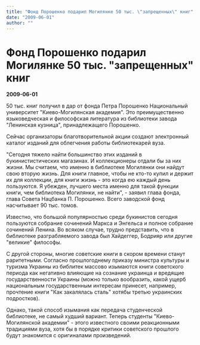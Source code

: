 ```yaml
---
title: "Фонд Порошенко подарил Могилянке 50 тыс. \"запрещенных\" книг"
date: "2009-06-01"
author: ""
---
```


# Фонд Порошенко подарил Могилянке 50 тыс. "запрещенных" книг

**2009-06-01** 

50 тыс. книг получил в дар от фонда Петра Порошенко Национальный университет "Киево-Могилянская академия". Это преимущественно языковедческая и философская литература из библиотеки завода "Ленинская кузница", принадлежащeго Порошенко.

Сейчас организаторы благотворительной акции создают электронный каталог изданий для облегчения работы библиотекарей вуза.

"Сегодня тяжело найти большинство этих изданий в букинистистических магазинах. И коллекционеры отдали бы за них жизни. Мы считаем, что именно в библиотеке Могилянки они найдут свою вторую жизнь. Для книги главное, чтобы не кто-то купил и держит их для коллекции, для книги жизнь - это когда ею каждый день пользуются. Я убежден, лучшего места именно для такой функции книги, чем библиотека Могилянки, не найти", - заявил глава фонда, глава Совета Нацбанка П. Порошенко. Всего заводской фонд насчитывает 90 тыс. томов.

Известно, что большой популярностью среди букинистов сегодня пользуются собрание сочинений Маркса и Энгельса и полное собрание сочинений Ленина. Во всяком случае, трудно представить, что в библиотеке разграбляемого завода был Хайдеггер, Бодрияр или другие "великие" философы.

С другой стороны, многие советские книги в скором времени станут раритетными. Согласно прошлогоднему приказу министра культуры и туризма Украины из библитек массово изымаются книги советского периода как негативно влияющие на сознание украинца и вредящие государственности Украины (можно только вообразить, какой ущерб национальным государственным интересам принесет, например, прочтение книги "Как закалялась сталь" хотябы третью украинских подростков).

Однако, такой способ изымания как передача студенческой библиотеке, не самый худший вариант. Теперь студенты "Киево-Могилянской академии" - этого известного своими реакционными традициями вуза, хотя бы в порядке критики советского прошлого будут знакомится с оригиналами произведений.